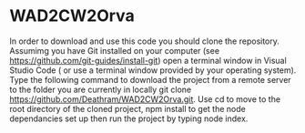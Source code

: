 # WAD2CW2Orva
In order to download and use this code  you should clone the repository. 
Assumimg you have Git installed on your computer (see https://github.com/git-guides/install-git) open a terminal window in Visual Studio Code ( or use a terminal window provided by your operating system). Type the following command to download the project from a remote server to the folder you are currently in locally
git clone https://github.com/Deathram/WAD2CW2Orva.git.
Use cd to move to the root directory of the cloned project, npm install to get the node dependancies set up then run the project by typing node index.
